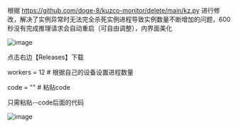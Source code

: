 
根据 https://github.com/doge-8/kuzco-monitor/delete/main/kz.py 进行修改，解决了实例异常时无法完全杀死实例进程导致实例数量不断增加的问题，600秒没有完成推理请求会自动重启（可自由调整），内界面美化


![image](https://github.com/user-attachments/assets/3326c406-1219-4322-8e1e-1eda649c6b88)


点击右边【Releases】下载


workers = 12  # 根据自己的设备设置进程数量

code = ""  # 粘贴code

只需粘贴--code后面的代码

![image](https://github.com/user-attachments/assets/caf636bd-7315-4f7f-b529-47b6a06dd342)
